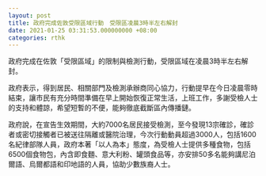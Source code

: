 ```yaml
---
layout: post
title: 政府完成佐敦受限區域行動　受限區凌晨3時半左右解封
date: 2021-01-25 03:31:53.000000000 +08:00
categories: rthk
---
```


政府完成在佐敦「受限區域」的限制與檢測行動，受限區域在凌晨3時半左右解封。

政府表示，得到居民、相關部門及檢測承辦商同心協力，行動提早在今日凌晨零時結束，讓市民有充分時間準備在早上開始恢復正常生活，上班工作，多謝受檢人士的支持和體諒，希望短暫的不便，能夠徹底截斷區內傳播鏈。

政府說，在宣告生效期間，大約7000名居民接受檢測，至今發現13宗確診，確診者或密切接觸者已被送往隔離或醫院治理，今次行動動員超過3000人，包括1600名紀律部隊人員，政府本著「以人為本」態度，為受檢人士提供多種食物，包括6500個食物包，內含即食麵、意大利粉、罐頭食品等，亦安排50多名能夠講尼泊爾語、烏爾都語和印地語的人員，協助少數族裔人士。
